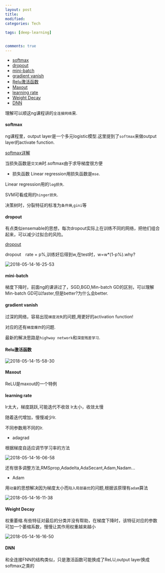 ```yaml
---
layout: post
title:
modified:
categories: Tech
 
tags: [deep-learning]

  
comments: true
---
```


<!-- TOC -->

- [softmax](#softmax)
- [dropout](#dropout)
- [mini-batch](#mini-batch)
- [gradient vanish](#gradient-vanish)
- [Relu激活函数](#relu激活函数)
- [Maxout](#maxout)
- [learning rate](#learning-rate)
- [Weight Decay](#weight-decay)
- [DNN](#dnn)

<!-- /TOC -->

理解可以顺这ng课程讲的`全连接网络`来.


#### softmax

ng课程里，output layer是一个多元logistic模型.这里提到了`softmax`来做output layer的activate function.

[softmax详解](https://zhuanlan.zhihu.com/p/25723112)

当损失函数是`交叉熵`时.softmax由于求导梯度很方便

* 损失函数
Linear regression用损失函数是`mse`.

Linear regression用的`log损失`.

SVM可看成用的`hinger损失`.

决策树时，分裂特征的标准为`条件熵`,`gini`等


#### dropout

有点类似ensemable的思想，每次dropout实际上在训练不同的网络，把他们组合起来，可以减少过拟合的风险。

[dropout](https://blog.csdn.net/stdcoutzyx/article/details/49022443)

dropout　rate = p%,训练好后得到w,在test时，w=w*(1-p%).why?

![2018-05-14-16-25-53](https://images-1257933000.cos.ap-chengdu.myqcloud.com/2018-05-14-16-25-53.png)

#### mini-batch

梯度下降时，前面ng的课讲过了，SGD,BGD,Min-batch GD的区别，可以理解Min-batch GD可以faster,但是better?为什么会better.


#### gradient vanish

过深的网络，容易出现`梯度消失`的问题,用更好的activation function!

对应的还有`梯度爆炸`的问题.

最新的解决思路是`highway network`和`深度残差学习`.



#### Relu激活函数

![2018-05-14-15-58-30](https://images-1257933000.cos.ap-chengdu.myqcloud.com/2018-05-14-15-58-30.png)


#### Maxout

ReLU是maxout的一个特例

#### learning rate

lr太大，梯度跳跃,可能迭代不收敛
lr太小，收敛太慢

随着迭代增加，慢慢减少lr.

不同参数用不同的lr.

* adagrad

根据梯度自适应调节学习率的方法

![2018-05-14-16-06-58](https://images-1257933000.cos.ap-chengdu.myqcloud.com/2018-05-14-16-06-58.png)

还有很多调整方法,RMSprop,Adadelta,AdaSecant,Adam,Nadam...

* Adam

用`动量`的思想解决因为梯度太小而`陷入局部最优`的问题,根据该原理有`adam`算法

![2018-05-14-16-11-38](https://images-1257933000.cos.ap-chengdu.myqcloud.com/2018-05-14-16-11-38.png)

#### Weight Decay

权重萎缩.有些特征对最后的分类并没有帮助，在梯度下降时，该特征对应的参数可加一个萎缩系数，慢慢让其作用权重越来越小

![2018-05-14-16-16-50](https://images-1257933000.cos.ap-chengdu.myqcloud.com/2018-05-14-16-16-50.png)


#### DNN 

和全连接FNN的结构类似，只是激活函数可能换成了ReLU,output layer换成softmax之类的




